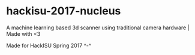 # hackisu-2017-nucleus
A machine learning based 3d scanner using traditional camera hardware | Made with &lt;3


Made for HackISU Spring 2017 ^-^
